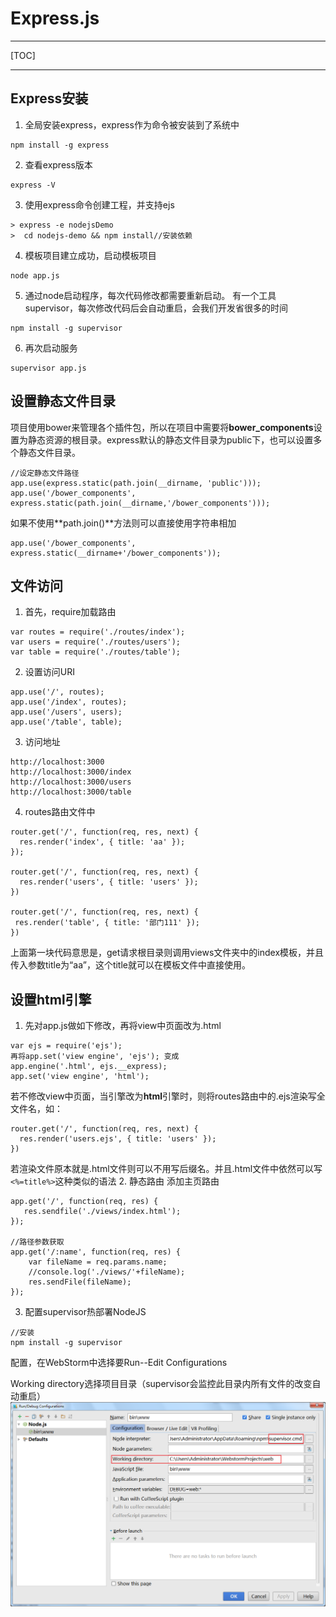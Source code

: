 # Express.js

----

[TOC]

---

## Express安装
1. 全局安装express，express作为命令被安装到了系统中
```
npm install -g express
```
2. 查看express版本
```
express -V
```
3. 使用express命令创建工程，并支持ejs
```
> express -e nodejsDemo
>  cd nodejs-demo && npm install//安装依赖
```
4. 模板项目建立成功，启动模板项目
```
node app.js
```
5. 通过node启动程序，每次代码修改都需要重新启动。 有一个工具supervisor，每次修改代码后会自动重启，会我们开发省很多的时间
```
npm install -g supervisor
```
6. 再次启动服务
```
supervisor app.js
```

## 设置静态文件目录
项目使用bower来管理各个插件包，所以在项目中需要将**bower_components**设置为静态资源的根目录。express默认的静态文件目录为public下，也可以设置多个静态文件目录。
```
//设定静态文件路径
app.use(express.static(path.join(__dirname, 'public')));
app.use('/bower_components', express.static(path.join(__dirname,'/bower_components')));
```
如果不使用**path.join()**方法则可以直接使用字符串相加
```
app.use('/bower_components', express.static(__dirname+'/bower_components'));
```
## 文件访问
1. 首先，require加载路由
```
var routes = require('./routes/index');
var users = require('./routes/users');
var table = require('./routes/table');
```
2. 设置访问URI
```
app.use('/', routes);
app.use('/index', routes);
app.use('/users', users);
app.use('/table', table);
```
3. 访问地址
```
http://localhost:3000
http://localhost:3000/index
http://localhost:3000/users
http://localhost:3000/table
```
4. routes路由文件中
```
router.get('/', function(req, res, next) {
  res.render('index', { title: 'aa' });
});

router.get('/', function(req, res, next) {
  res.render('users', { title: 'users' });
})

router.get('/', function(req, res, next) {
 res.render('table', { title: '部门111' });
})

```
上面第一块代码意思是，get请求根目录则调用views文件夹中的index模板，并且传入参数title为“aa”，这个title就可以在模板文件中直接使用。

## 设置html引擎
1. 先对app.js做如下修改，再将view中页面改为.html
```
var ejs = require('ejs');
再将app.set('view engine', 'ejs'); 变成 
app.engine('.html', ejs.__express);
app.set('view engine', 'html');
```
若不修改view中页面，当引擎改为**html**引擎时，则将routes路由中的.ejs渲染写全文件名，如：
```
router.get('/', function(req, res, next) {
  res.render('users.ejs', { title: 'users' });
})
```
若渲染文件原本就是.html文件则可以不用写后缀名。并且.html文件中依然可以写```<%=title%>```这种类似的语法
2. 静态路由
添加主页路由
```
app.get('/', function(req, res) {
   res.sendfile('./views/index.html');
});

//路径参数获取
app.get('/:name', function(req, res) {
    var fileName = req.params.name;
    //console.log('./views/'+fileName);
    res.sendFile(fileName);
});
```
3. 配置supervisor热部署NodeJS
```
//安装
npm install -g supervisor
```
配置，在WebStorm中选择要Run--Edit Configurations 

Working directory选择项目目录（supervisor会监控此目录内所有文件的改变自动重启）
![enter description here][1]

  [1]: ./images/1445320217363.png "1445320217363.png"